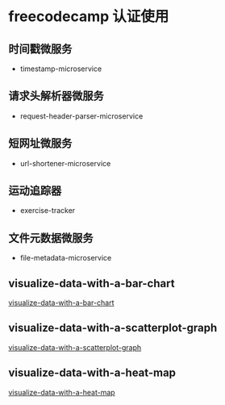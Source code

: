 # freecodecamp 认证使用

## 时间戳微服务

- timestamp-microservice

## 请求头解析器微服务

- request-header-parser-microservice

## 短网址微服务

- url-shortener-microservice

## 运动追踪器
- exercise-tracker

## 文件元数据微服务
- file-metadata-microservice

## visualize-data-with-a-bar-chart

[visualize-data-with-a-bar-chart](https://code-road518.github.io/fcc-project-apis-projects/visualize-data-with-a-bar-chart.html)

## visualize-data-with-a-scatterplot-graph

[visualize-data-with-a-scatterplot-graph](https://code-road518.github.io/fcc-project-apis-projects/visualize-data-with-a-scatterplot-graph.html)


## visualize-data-with-a-heat-map

[visualize-data-with-a-heat-map](https://code-road518.github.io/fcc-project-apis-projects/visualize-data-with-a-heat-map.html)